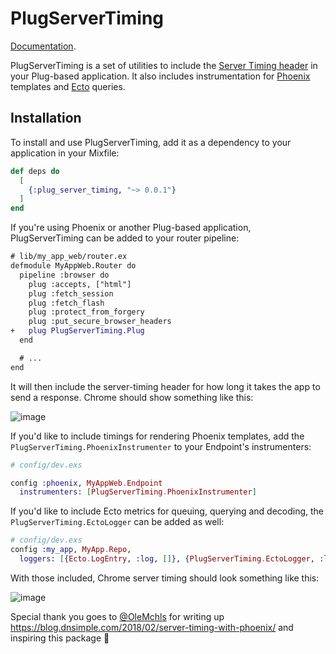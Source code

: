 # PlugServerTiming

[Documentation](https://hexdocs.pm/plug_server_timing).

PlugServerTiming is a set of utilities to include the [Server Timing header](https://w3c.github.io/server-timing/) in your Plug-based application. It also includes instrumentation for [Phoenix](https://hex.pm/phoenix) templates and [Ecto](https://hex.pm/ecto) queries.

## Installation

To install and use PlugServerTiming, add it as a dependency to your application in your Mixfile:

```elixir
def deps do
  [
    {:plug_server_timing, "~> 0.0.1"}
  ]
end
```

If you're using Phoenix or another Plug-based application, PlugServerTiming can be added to your router pipeline:

```diff
# lib/my_app_web/router.ex
defmodule MyAppWeb.Router do
  pipeline :browser do
    plug :accepts, ["html"]
    plug :fetch_session
    plug :fetch_flash
    plug :protect_from_forgery
    plug :put_secure_browser_headers
+   plug PlugServerTiming.Plug
  end

  # ...
end
```

It will then include the server-timing header for how long it takes the app to send a response. Chrome should show something like this:

![image](https://user-images.githubusercontent.com/1430443/37049000-2a4e20e0-2135-11e8-9fc1-dbc422e7860c.png)

If you'd like to include timings for rendering Phoenix templates, add the `PlugServerTiming.PhoenixInstrumenter` to your Endpoint's instrumenters:

```elixir
# config/dev.exs

config :phoenix, MyAppWeb.Endpoint
  instrumenters: [PlugServerTiming.PhoenixInstrumenter]
```

If you'd like to include Ecto metrics for queuing, querying and decoding, the `PlugServerTiming.EctoLogger` can be added as well:


```elixir
# config/dev.exs
config :my_app, MyApp.Repo,
  loggers: [{Ecto.LogEntry, :log, []}, {PlugServerTiming.EctoLogger, :log, []}]
```

With those included, Chrome server timing should look something like this:

![image](https://user-images.githubusercontent.com/1430443/37049057-518cd480-2135-11e8-905c-d0a2bbb8143d.png)

Special thank you goes to [@OleMchls](https://github.com/OleMchls) for writing up https://blog.dnsimple.com/2018/02/server-timing-with-phoenix/ and inspiring this package 💖
